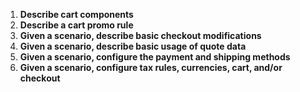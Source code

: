 1. __Describe cart components__
2. __Describe a cart promo rule__
3. __Given a scenario, describe basic checkout modifications__
4. __Given a scenario, describe basic usage of quote data__
5. __Given a scenario, configure the payment and shipping methods__
6. __Given a scenario, configure tax rules, currencies, cart, and/or checkout__